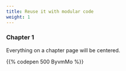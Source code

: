 ```yaml
---
title: Reuse it with modular code
weight: 1
---
```


### Chapter 1

Everything on a chapter page will be centered.

{{% codepen 500 ByvmMo %}}
